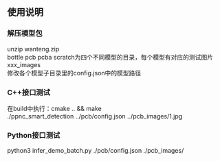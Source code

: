 ## 使用说明
### 解压模型包
unzip wanteng.zip  
bottle pcb pcba scratch为四个不同模型的目录，每个模型有对应的测试图片xxx_images  
修改各个模型子目录里的config.json中的模型路径
### C++接口测试
在build中执行：cmake .. && make  
./ppnc_smart_detection ../pcb/config.json ../pcb_images/1.jpg
### Python接口测试
python3 infer_demo_batch.py ./pcb/config.json ./pcb_images/

